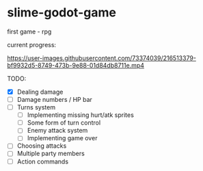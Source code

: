 # slime-godot-game
first game - rpg

current progress:

https://user-images.githubusercontent.com/73374039/216513379-bf9932d5-8749-473b-9e88-01d84db8711e.mp4

TODO:
- [x] Dealing damage
- [ ] Damage numbers / HP bar
- [ ] Turns system
	- [ ] Implementing missing hurt/atk sprites
	- [ ] Some form of turn control
	- [ ] Enemy attack system
    - [ ] Implementing game over
- [ ] Choosing attacks
- [ ] Multiple party members
- [ ] Action commands
